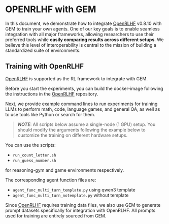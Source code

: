 # OPENRLHF with GEM

In this document, we demonstrate how to integrate [OpenRLHF](https://github.com/OpenRLHF/OpenRLHF) v0.8.10 with GEM to train your own agents. One of our key goals is to enable seamless integration with all major frameworks, allowing researchers to use their preferred tools while **easily comparing results across different setups**. We believe this level of interoperability is central to the mission of building a standardized suite of environments.

## Training with OpenRLHF

[OpenRLHF](https://github.com/OpenRLHF/OpenRLHF) is supported as the RL framework to integrate with GEM.

Before you start the experiments, you can build the docker-image following the instructions in the [OpenRLHF](https://github.com/OpenRLHF/OpenRLHF) repository.

Next, we provide example command lines to run experiments for training LLMs to perform math, code, language games, and general QA, as well as to use tools like Python or search for them.

> **_NOTE_**: All scripts below assume a single-node (1 GPU) setup. You should modify the arguments following the example below to customize the training on different hardware setups.

You can use the scripts:
- `run_count_letter.sh`
- `run_guess_number.sh`

for reasoning-gym and game environments respectively.

The corresponding agent function files are:
- `agent_func_multi_turn_template.py` using qwen3 template
- `agent_func_multi_turn_notemplate.py` without template

Since [OpenRLHF](https://github.com/OpenRLHF/OpenRLHF) requires training data files, we also use GEM to generate prompt datasets specifically for integration with OpenRLHF. All prompts used for training are entirely sourced from GEM.